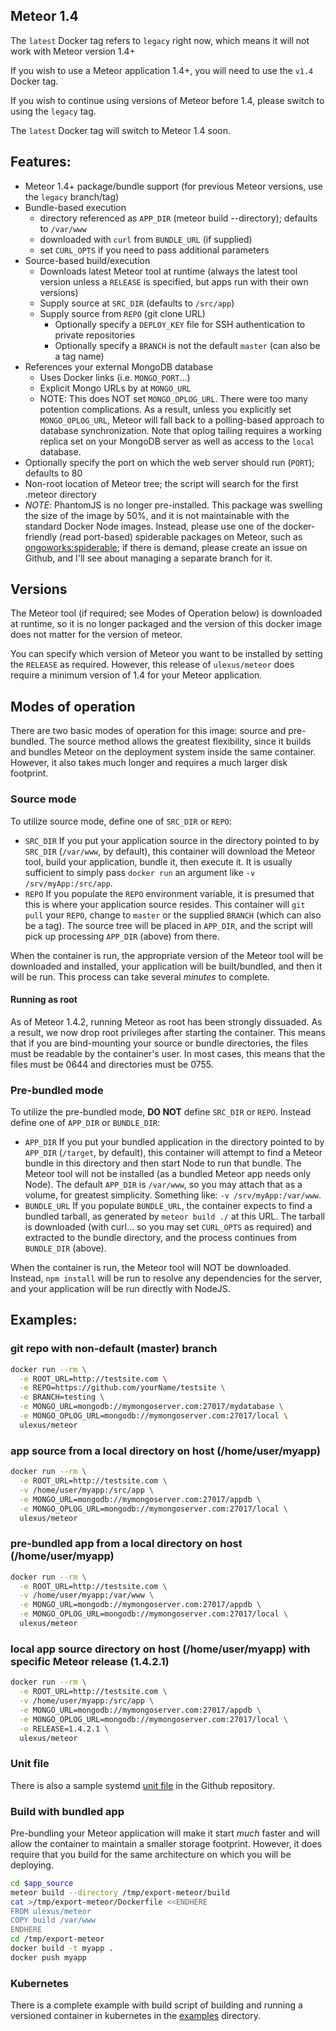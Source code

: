 ## Meteor 1.4

The `latest` Docker tag refers to `legacy` right now, which means it will not
work with Meteor version 1.4+

If you wish to use a Meteor application 1.4+, you will need to use the `v1.4` Docker tag.

If you wish to continue using versions of Meteor before 1.4, please switch to
using the `legacy` tag.

The `latest` Docker tag will switch to Meteor 1.4 soon.

## Features:

 * Meteor 1.4+ package/bundle support (for previous Meteor versions, use the
   `legacy` branch/tag)
 * Bundle-based execution
   * directory referenced as `APP_DIR` (meteor build --directory); defaults to `/var/www`
   * downloaded with `curl` from `BUNDLE_URL` (if supplied)
   * set `CURL_OPTS` if you need to pass additional parameters
 * Source-based build/execution
   * Downloads latest Meteor tool at runtime (always the latest tool version unless a `RELEASE` is specified, but apps run with their own versions)
   * Supply source at `SRC_DIR` (defaults to `/src/app`)
   * Supply source from `REPO` (git clone URL)
      * Optionally specify a `DEPLOY_KEY` file for SSH authentication to private repositories
      * Optionally specify a `BRANCH` is not the default `master` (can also be a tag name)
 * References your external MongoDB database
   * Uses Docker links (i.e. `MONGO_PORT`...)
   * Explicit Mongo URLs by at `MONGO_URL`
   * NOTE: This does NOT set `MONGO_OPLOG_URL`.  There were too many potention complications.  As a result, unless you explicitly set `MONGO_OPLOG_URL`, Meteor will fall back to a polling-based approach to database synchronization.  Note that oplog tailing requires a working replica set on your MongoDB server as well as access to the `local` database.
 * Optionally specify the port on which the web server should run (`PORT`); defaults to 80
 * Non-root location of Meteor tree; the script will search for the first .meteor directory
 * _NOTE_: PhantomJS is no longer pre-installed.  This package was swelling the size of the image by 50%, and it is not maintainable with the standard Docker Node images.  Instead, please use one of the docker-friendly (read port-based) spiderable packages on Meteor, such as [ongoworks:spiderable](https://atmospherejs.com/ongoworks/spiderable);  if there is demand, please create an issue on Github, and I'll see about managing a separate branch for it.

## Versions

The Meteor tool (if required; see Modes of Operation below) is downloaded at
runtime, so it is no longer packaged and the version of this docker image does
not matter for the version of meteor.

You can specify which version of Meteor you want to be installed by setting the
`RELEASE` as required.  However, this release of `ulexus/meteor` does require a
minimum version of 1.4 for your Meteor application.

## Modes of operation

There are two basic modes of operation for this image: source and pre-bundled.
The source method allows the greatest flexibility, since it builds and bundles
Meteor on the deployment system inside the same container.  However, it also
takes much longer and requires a much larger disk footprint.

### Source mode

To utilize source mode, define one of `SRC_DIR` or `REPO`:

  - `SRC_DIR`
      If you put your application source in the directory pointed to by `SRC_DIR` (`/var/www`, by default), this container will download the Meteor tool,
      build your application, bundle it, then execute it.  It is usually sufficient to simply pass `docker run` an argument like `-v /srv/myApp:/src/app`.
  - `REPO`
      If you populate the `REPO` environment variable, it is presumed that this is where your application source resides.  This container will
      `git pull` your `REPO`, change to `master` or the supplied `BRANCH` (which can also be a tag).  The source tree will be placed in
      `APP_DIR`, and the script will pick up processing `APP_DIR` (above) from there.

When the container is run, the appropriate version of the Meteor tool will be
downloaded and installed, your application will be built/bundled, and then it
will be run.  This process can take several *minutes* to complete.

#### Running as root

As of Meteor 1.4.2, running Meteor as root has been strongly dissuaded.  As a
result, we now drop root privileges after starting the container.  This means
that if you are bind-mounting your source or bundle directories, the files must
be readable by the container's user.  In most cases, this means that the files
must be 0644 and directories must be 0755.

### Pre-bundled mode

To utilize the pre-bundled mode, **DO NOT** define `SRC_DIR` or `REPO`.  Instead
define one of `APP_DIR` or `BUNDLE_DIR`:

  - `APP_DIR`
      If you put your bundled application in the directory pointed to by `APP_DIR` (`/target`, by default), this container will attempt to find a Meteor bundle
      in this directory and then start Node to run that bundle.  The Meteor tool will not be installed (as a bundled Meteor app needs only Node).
      The default `APP_DIR` is `/var/www`, so you may attach that as a volume, for greatest simplicity.  Something like: `-v /srv/myApp:/var/www`.
  - `BUNDLE_URL`
      If you populate `BUNDLE_URL`, the container expects to find a bundled tarball, as generated by `meteor build ./` at this URL.  The tarball is
      downloaded (with curl... so you may set `CURL_OPTS` as required) and extracted to the bundle directory, and the process continues from `BUNDLE_DIR` (above).

When the container is run, the Meteor tool will NOT be downloaded.  Instead,
`npm install` will be run to resolve any dependencies for the server, and your
application will be run directly with NodeJS.

## Examples:

### git repo with non-default (master) branch
```sh
docker run --rm \
  -e ROOT_URL=http://testsite.com \
  -e REPO=https://github.com/yourName/testsite \
  -e BRANCH=testing \
  -e MONGO_URL=mongodb://mymongoserver.com:27017/mydatabase \
  -e MONGO_OPLOG_URL=mongodb://mymongoserver.com:27017/local \
  ulexus/meteor
```

### app source from a local directory on host (/home/user/myapp)
```sh
docker run --rm \
  -e ROOT_URL=http://testsite.com \
  -v /home/user/myapp:/src/app \
  -e MONGO_URL=mongodb://mymongoserver.com:27017/appdb \
  -e MONGO_OPLOG_URL=mongodb://mymongoserver.com:27017/local \
  ulexus/meteor
```

### pre-bundled app from a local directory on host (/home/user/myapp)
```sh
docker run --rm \
  -e ROOT_URL=http://testsite.com \
  -v /home/user/myapp:/var/www \
  -e MONGO_URL=mongodb://mymongoserver.com:27017/appdb \
  -e MONGO_OPLOG_URL=mongodb://mymongoserver.com:27017/local \
  ulexus/meteor
```

### local app source directory on host (/home/user/myapp) with specific Meteor release (1.4.2.1)
```sh
docker run --rm \
  -e ROOT_URL=http://testsite.com \
  -v /home/user/myapp:/src/app \
  -e MONGO_URL=mongodb://mymongoserver.com:27017/appdb \
  -e MONGO_OPLOG_URL=mongodb://mymongoserver.com:27017/local \
  -e RELEASE=1.4.2.1 \
  ulexus/meteor
```

### Unit file

There is also a sample systemd [unit file](meteor.myapp@.service) in the Github repository.

### Build with bundled app

Pre-bundling your Meteor application will make it start *much* faster and will
allow the container to maintain a smaller storage footprint.  However, it does
require that you build for the same architecture on which you will be deploying.

```bash
cd $app_source
meteor build --directory /tmp/export-meteor/build
cat >/tmp/export-meteor/Dockerfile <<ENDHERE
FROM ulexus/meteor
COPY build /var/www
ENDHERE
cd /tmp/export-meteor
docker build -t myapp .
docker push myapp
```

### Kubernetes

There is a complete example with build script of building and running a
versioned container in kubernetes in the
[examples](https://github.com/CyCoreSystems/docker-meteor/tree/v1.4/examples)
directory.


